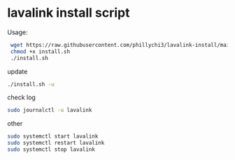 # lavalink install script

Usage:

```bash
 wget https://raw.githubusercontent.com/phillychi3/lavalink-install/main/install.sh
 chmod +x install.sh
 ./install.sh
 ```
update
 ```bash
 ./install.sh -u
 ```
 check log
 ```bash
 sudo journalctl -u lavalink
 ```

 other
 ```bash
 sudo systemctl start lavalink
 sudo systemctl restart lavalink
 sudo systemctl stop lavalink
 ```
